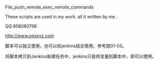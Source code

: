 File_push_remote_exec_remote_commands

These scripts are used in my work. all it written by me .

QQ 858080796

http://www.opsxyz.com

脚本可以独立使用，也可以和jenkins结合使用，参考图01-03。

将脚本拷贝到Jenkins新建任务中，jenkins只是转变量到脚本中，即可以使用。
